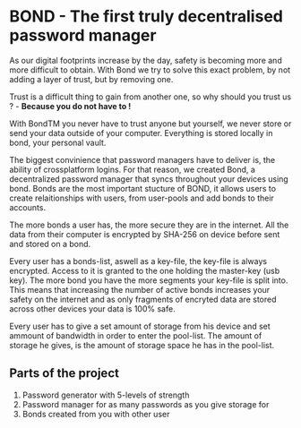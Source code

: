 # BOND - The first truly decentralised password manager
As our digital footprints increase by the day, safety is becoming more and more difficult to obtain. With Bond we try to solve this exact problem, by not adding a layer of trust, but by removing one.

Trust is a difficult thing to gain from another one, so why should you trust us ? - **Because you do not have to !**

With BondTM you never have to trust anyone but yourself, we never store or send your data outside of your computer. Everything is stored locally in bond, your personal vault.

The biggest convinience that password managers have to deliver is, the ability of crossplatform logins. For that reason, we created Bond, a decentralized password manager that syncs throughout your devices using bond. Bonds are the most important stucture of BOND, it allows users to create relaitionships with users, from user-pools and add bonds to their accounts.

The more bonds a user has, the more secure they are in the internet. All the data from their computer is encrypted by SHA-256 on device before sent and stored on a bond. 

Every user has a bonds-list, aswell as a key-file, the key-file is always encrypted. Access to it is granted to the one holding the master-key (usb key). The more bond you have the more segments your key-file is split into. This means that increasing the number of active bonds increases your safety on the internet and as only fragments of encryted data are stored across other devices your data is 100% safe.

Every user has to give a set amount of storage from his device and set ammount of bandwidth in order to enter the pool-list.
The amount of storage he gives, is the amount of storage space he has in the pool-list.

## Parts of the project
1. Password generator with 5-levels  of strength
2. Password manager for as many passwords as you give storage for
3. Bonds created from you with other user
